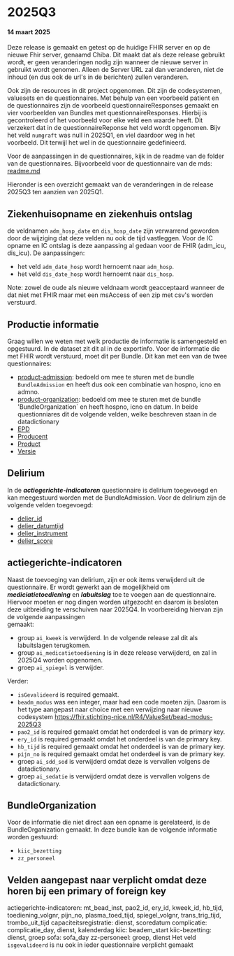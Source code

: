 # 2025Q3


#### 14 maart 2025
Deze release is gemaakt en getest op de huidige FHIR server en op de nieuwe Fhir server, genaamd Chiba. Dit maakt dat als deze release
gebruikt wordt, er geen veranderingen nodig zijn wanneer de nieuwe server in gebruikt wordt genomen. Alleen de Server URL zal dan veranderen,
niet de inhoud (en dus ook de url's in de berichten) zullen veranderen.

Ook zijn de resources in dit project opgenomen. Dit zijn de codesystemen, valuesets en de questionnaires.  Met behulp van een voorbeeld
patient en de questionnaires zijn de voorbeeld questionnaireResponses gemaakt en vier voorbeelden van Bundles met questionnaireResponses.
Hierbij is gecontroleerd of het voorbeeld voor elke veld een waarde heeft. Dit verzekert dat in de questionnaireReponse het veld wordt 
opgenomen. Bijv het veld `numgraft` was null in 2025Q1, en viel daardoor weg in het voorbeeld. Dit terwijl het wel in de questionnaire
gedefinieerd.

Voor de aanpassingen in de questionnaires, kijk in de readme van de folder van de questionnaires. Bijvoorbeeld voor de questionnaire 
van de mds: [readme.md](https://github.com/AmsterdamUMC/nice-fhir-qr-voorbeelden/blob/master/resources/questionnaires/mds/readme.md#mds-2025q3)

Hieronder is een overzicht gemaakt van de veranderingen in de release 2025Q3 ten aanzien van 2025Q1.


## Ziekenhuisopname en ziekenhuis ontslag 
de veldnamen `adm_hosp_date` en `dis_hosp_date` zijn verwarrend geworden door de wijziging dat deze velden nu ook de tijd vastleggen. 
Voor de IC opname en IC ontslag is deze aanpassing al gedaan voor de FHIR (adm_icu, dis_icu). 
De aanpassingen:
* het veld `adm_date_hosp` wordt hernoemt naar `adm_hosp`.
* het veld `dis_date_hosp` wordt hernoemt naar `dis_hosp`.

Note: zowel de oude als nieuwe veldnaam wordt geacceptaard wanneer de dat niet met FHIR maar met een msAccess of een zip met csv's 
worden verstuurd.


## Productie informatie
Graag willen we weten met welk productie de informatie is samengesteld en opgestuurd. In de dataset zit dit al in de exportinfo. 
Voor de informatie die met FHIR wordt verstuurd, moet dit per Bundle. Dit kan met een van de twee questionnaires:
* [product-admission](https://stichting-nice.nl/dd/#11475): bedoeld om mee te sturen met de bundle `BundleAdmission` en heeft dus ook een combinatie van hospno, icno en admno.
* [product-organization](https://stichting-nice.nl/dd/#11480): bedoeld om mee te sturen met de bundle 'BundleOrganization` en heeft hospno, icno en datum. 
In beide questionniares dit de volgende velden, welke beschreven staan in de datadictionary
* [EPD](https://stichting-nice.nl/dd/#11476)
* [Producent](https://stichting-nice.nl/dd/#11478) 
* [Product](https://stichting-nice.nl/dd/#11477)
* [Versie](https://stichting-nice.nl/dd/#11479)

## Delirium 
In de ***actiegerichte-indicatoren*** questionnaire is delirium toegevoegd en kan meegestuurd worden met de BundleAdmission. Voor de delirium zijn 
de volgende velden toegevoegd: 
* [delier_id](https://stichting-nice.nl/dd/#11465)
* [delier_datumtijd](https://stichting-nice.nl/dd/#11462)
* [delier_instrument](https://stichting-nice.nl/dd/#11461)
* [delier_score](https://stichting-nice.nl/dd/#11464)

## actiegerichte-indicatoren
Naast de toevoeging van delirium, zijn er ook items verwijderd uit de questionnaire. Er wordt gewerkt aan de mogelijkheid om 
***mediciatietoediening*** en ***labuitslag*** toe te voegen aan de questionnaire. Hiervoor moeten er nog dingen worden uitgezocht
en daarom is besloten deze uitbreiding te verschuiven naar 2025Q4. In voorbereiding hiervan zijn de volgende aanpassingen  
gemaakt:
* group `ai_kweek` is verwijderd. In de volgende release zal dit als labuitslagen terugkomen.
* group `ai_medicatietoediening` is in deze release verwijderd, en zal in 2025Q4 worden opgenomen.
* groep `ai_spiegel` is verwijder.

Verder:
* `isGevalideerd` is required gemaakt.
* `beadm_modus` was een integer, maar had een code moeten zijn. Daarom is het type aangepast naar choice met een verwijzing naar nieuwe codesystem https://fhir.stichting-nice.nl/R4/ValueSet/bead-modus-2025Q3
* `pao2_id` is required gemaakt omdat het onderdeel is van de primary key.
* `ery_id` is required gemaakt omdat het onderdeel is van de primary key.
* `hb_tijd` is required gemaakt omdat het onderdeel is van de primary key.
* `pijn_no` is required gemaakt omdat het onderdeel is van de primary key.
* groep `ai_sdd_sod` is verwijderd omdat deze is vervallen volgens de datadictionary.
* groep `ai_sedatie` is verwijderd omdat deze is vervallen volgens de datadictionary.

## BundleOrganization
Voor de informatie die niet direct aan een opname is gerelateerd, is de BundleOrganization gemaakt. In deze bundle kan de volgende
informatie worden gestuurd:
* `kiic_bezetting`
* `zz_personeel`


## Velden aangepast naar verplicht omdat deze horen bij een primary of foreign key
actiegerichte-indicatoren: mt_bead_inst, pao2_id, ery_id, kweek_id, hb_tijd, toediening_volgnr, pijn_no, plasma_toed_tijd, spiegel_volgnr, trans_trig_tijd, trombo_uit_tijd
capaciteitsregistratie: dienst, scoredatum
complicatie: complicatie_day, dienst, kalenderdag
kiic: beadem_start
kiic-bezetting: dienst, groep
sofa: sofa_day
zz-personeel: groep, dienst
Het veld `isgevalideerd` is nu ook in ieder questionnaire verplicht gemaakt
